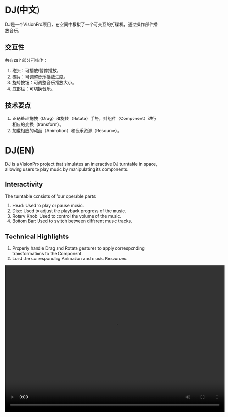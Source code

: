 # DJ(中文)

DJ是一个VisionPro项目，在空间中模拟了一个可交互的打碟机，通过操作部件播放音乐。

## 交互性

共有四个部分可操作：

1. 磁头：可播放/暂停播放。
2. 碟片：可调整音乐播放进度。
3. 旋转按钮：可调整音乐播放大小。
4. 底部栏：可切换音乐。

## 技术要点

1. 正确处理拖拽（Drag）和旋转（Rotate）手势，对组件（Component）进行相应的变换（transform）。
2. 加载相应的动画（Animation）和音乐资源（Resource）。

# DJ(EN)

DJ is a VisionPro project that simulates an interactive DJ turntable in space, allowing users to play music by manipulating its components.

## Interactivity

The turntable consists of four operable parts:

1. Head: Used to play or pause music.
2. Disc: Used to adjust the playback progress of the music.
3. Rotary Knob: Used to control the volume of the music.
4. Bottom Bar: Used to switch between different music tracks.

## Technical Highlights

1. Properly handle Drag and Rotate gestures to apply corresponding transformations to the Component.
2. Load the corresponding Animation and music Resources.

<video width="720" height="480" controls>
  <source src="https://github.com/mrriddler-feng/DJ/Res/dj_demo.mp4" type="video/mp4">
</video>
